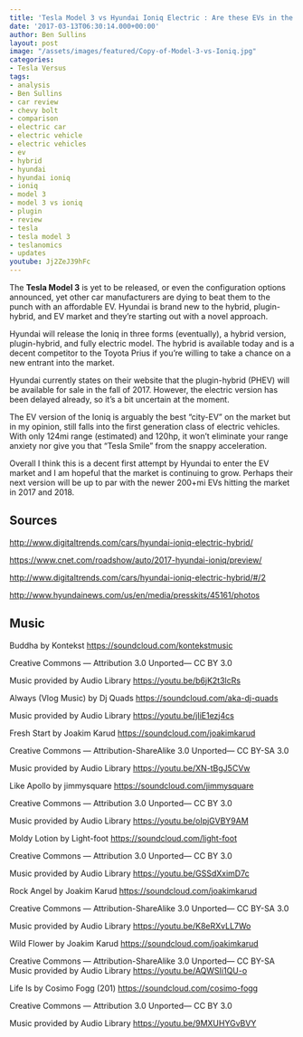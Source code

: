 ```yaml
---
title: 'Tesla Model 3 vs Hyundai Ioniq Electric : Are these EVs in the same class?'
date: '2017-03-13T06:30:14.000+00:00'
author: Ben Sullins
layout: post
image: "/assets/images/featured/Copy-of-Model-3-vs-Ioniq.jpg"
categories:
- Tesla Versus
tags:
- analysis
- Ben Sullins
- car review
- chevy bolt
- comparison
- electric car
- electric vehicle
- electric vehicles
- ev
- hybrid
- hyundai
- hyundai ioniq
- ioniq
- model 3
- model 3 vs ioniq
- plugin
- review
- tesla
- tesla model 3
- teslanomics
- updates
youtube: Jj2ZeJ39hFc
---
```

The **Tesla Model 3** is yet to be released, or even the configuration options announced, yet other car manufacturers are dying to beat them to the punch with an affordable EV. Hyundai is brand new to the hybrid, plugin-hybrid, and EV market and they&#8217;re starting out with a novel approach.

Hyundai will release the Ioniq in three forms (eventually), a hybrid version, plugin-hybrid, and fully electric model. The hybrid is available today and is a decent competitor to the Toyota Prius if you&#8217;re willing to take a chance on a new entrant into the market.

Hyundai currently states on their website that the plugin-hybrid (PHEV) will be available for sale in the fall of 2017. However, the electric version has been delayed already, so it&#8217;s a bit uncertain at the moment.

The EV version of the Ioniq is arguably the best &#8220;city-EV&#8221; on the market but in my opinion, still falls into the first generation class of electric vehicles. With only 124mi range (estimated) and 120hp, it won&#8217;t eliminate your range anxiety nor give you that &#8220;Tesla Smile&#8221; from the snappy acceleration.

Overall I think this is a decent first attempt by Hyundai to enter the EV market and I am hopeful that the market is continuing to grow. Perhaps their next version will be up to par with the newer 200+mi EVs hitting the market in 2017 and 2018.

## Sources

<a href="http://www.digitaltrends.com/cars/hyundai-ioniq-electric-hybrid/" target="_blank">http://www.digitaltrends.com/cars/hyundai-ioniq-electric-hybrid/</a>

<a href="https://www.cnet.com/roadshow/auto/2017-hyundai-ioniq/preview/" target="_blank">https://www.cnet.com/roadshow/auto/2017-hyundai-ioniq/preview/</a>

<a href="http://www.digitaltrends.com/cars/hyundai-ioniq-electric-hybrid/#/2" target="_blank">http://www.digitaltrends.com/cars/hyundai-ioniq-electric-hybrid/#/2</a>

<a href="http://www.hyundainews.com/us/en/media/presskits/45161/photos" target="_blank">http://www.hyundainews.com/us/en/media/presskits/45161/photos</a>

## Music

Buddha by Kontekst https://soundcloud.com/kontekstmusic

Creative Commons — Attribution 3.0 Unported— CC BY 3.0

Music provided by Audio Library https://youtu.be/b6jK2t3lcRs

Always (Vlog Music) by Dj Quads https://soundcloud.com/aka-dj-quads

Music provided by Audio Library https://youtu.be/jIiE1ezj4cs

Fresh Start by Joakim Karud https://soundcloud.com/joakimkarud

Creative Commons — Attribution-ShareAlike 3.0 Unported— CC BY-SA 3.0

Music provided by Audio Library https://youtu.be/XN-tBgJ5CVw

Like Apollo by jimmysquare https://soundcloud.com/jimmysquare

Creative Commons — Attribution 3.0 Unported— CC BY 3.0

Music provided by Audio Library https://youtu.be/oIpjGVBY9AM

Moldy Lotion by Light-foot https://soundcloud.com/light-foot

Creative Commons — Attribution 3.0 Unported— CC BY 3.0

Music provided by Audio Library https://youtu.be/GSSdXximD7c

Rock Angel by Joakim Karud https://soundcloud.com/joakimkarud

Creative Commons — Attribution-ShareAlike 3.0 Unported— CC BY-SA 3.0

Music provided by Audio Library https://youtu.be/K8eRXvLL7Wo

Wild Flower by Joakim Karud https://soundcloud.com/joakimkarud

Creative Commons — Attribution-ShareAlike 3.0 Unported— CC BY-SA Music provided by Audio Library https://youtu.be/AQWSIi1QU-o

Life Is by Cosimo Fogg (201) https://soundcloud.com/cosimo-fogg

Creative Commons — Attribution 3.0 Unported— CC BY 3.0

Music provided by Audio Library https://youtu.be/9MXUHYGvBVY
